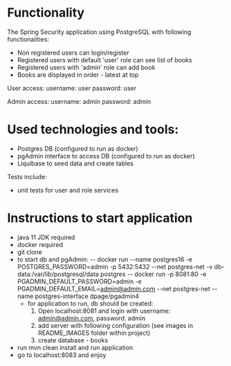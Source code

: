 # Functionality

The Spring Security application using PostgreSQL with following functionalities:

 - Non registered users can login/register
 - Registered users with default 'user' role can see list of books
 - Registered users with 'admin' role can add book
 - Books are displayed in order - latest at top

User access:
username: user
password: user

Admin access:
username: admin
password: admin

# Used technologies and tools:
- Postgres DB (configured to run as docker)
- pgAdmin interface to access DB (configured to run as docker)
- Liquibase to seed data and create tables

Tests include:
- unit tests for user and role services

# Instructions to start application
- java 11 JDK required
- docker required
- git clone
- to start db and pgAdmin:
  -- docker run --name postgres16 -e POSTGRES_PASSWORD=admin -p 5432:5432 --net postgres-net -v db-data:/var/lib/postgresql/data postgres
  -- docker run -p 8081:80 -e PGADMIN_DEFAULT_PASSWORD=admin -e PGADMIN_DEFAULT_EMAIL=admin@admin.com --net postgres-net --name postgres-interface dpage/pgadmin4
  - for application to run, db should be created:
    1. Open localhost:8081 and login with username: admin@admin.com, password: admin
    2. add server with following configuration (see images in README_IMAGES folder within project)
    3. create database - books
- run mvn clean install and run application
- go to localhost:8083 and enjoy